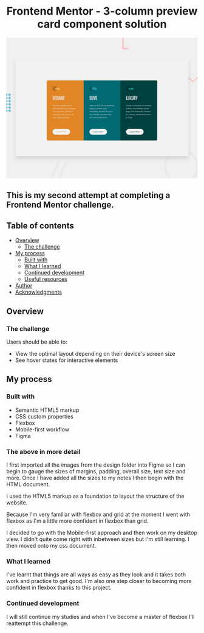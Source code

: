 <h1 align="center">Frontend Mentor - 3-column preview card component solution</h1>

<img src="design/desktop-preview.jpg" alt="This is the finished version of the 3-column preview card component">

## This is my second attempt at completing a Frontend Mentor challenge.

## Table of contents

- [Overview](#overview)
  - [The challenge](#the-challenge)
- [My process](#my-process)
  - [Built with](#built-with)
  - [What I learned](#what-i-learned)
  - [Continued development](#continued-development)
  - [Useful resources](#useful-resources)
- [Author](#author)
- [Acknowledgments](#acknowledgments)

## Overview

### The challenge

Users should be able to:

- View the optimal layout depending on their device's screen size
- See hover states for interactive elements

## My process

### Built with

- Semantic HTML5 markup
- CSS custom properties
- Flexbox
- Mobile-first workflow
- Figma

### The above in more detail

I first imported all the images from the design folder into Figma so I can begin to gauge the sizes of margins, padding, overall size, text size and more. Once I have added all the sizes to my notes I then begin with the HTML document.

I used the HTML5 markup as a foundation to layout the structure of the website.

Because I'm very familiar with flexbox and grid at the moment I went with flexbox as I'm a little more confident in flexbox than grid.

I decided to go with the Mobile-first approach and then work on my desktop view. I didn't quite come right with inbetween sizes but I'm still learning. I then moved onto my css document.

### What I learned

I've learnt that things are all ways as easy as they look and it takes both work and practice to get good. I'm also one step closer to becoming more confident in flexbox thanks to this project.

### Continued development

I will still continue my studies and when I've become a master of flexbox I'll reattempt this challenge.
